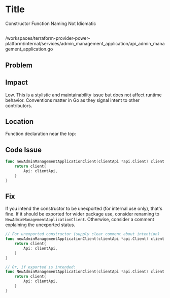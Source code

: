 # Title

Constructor Function Naming Not Idiomatic

##

/workspaces/terraform-provider-power-platform/internal/services/admin_management_application/api_admin_management_application.go

## Problem


## Impact

Low. This is a stylistic and maintainability issue but does not affect runtime behavior. Conventions matter in Go as they signal intent to other contributors.

## Location

Function declaration near the top:

## Code Issue

```go
func newAdminManagementApplicationClient(clientApi *api.Client) client {
	return client{
		Api: clientApi,
	}
}
```

## Fix

If you intend the constructor to be unexported (for internal use only), that's fine. If it should be exported for wider package use, consider renaming to `NewAdminManagementApplicationClient`. Otherwise, consider a comment explaining the unexported status.

```go
// For unexported constructor (supply clear comment about intention)
func newAdminManagementApplicationClient(clientApi *api.Client) client {
	return client{
		Api: clientApi,
	}
}

// Or, if exported is intended:
func NewAdminManagementApplicationClient(clientApi *api.Client) client {
	return client{
		Api: clientApi,
	}
}
```
